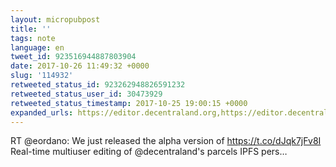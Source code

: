```yaml
---
layout: micropubpost
title: ''
tags: note
language: en
tweet_id: 923516944887803904
date: 2017-10-26 11:49:32 +0000
slug: '114932'
retweeted_status_id: 923262948826591232
retweeted_status_user_id: 30473929
retweeted_status_timestamp: 2017-10-25 19:00:15 +0000
expanded_urls: https://editor.decentraland.org,https://editor.decentraland.org,https://twitter.com/eordano/status/923262948826591232/photo/1
---
```

RT @eordano: We just released the alpha version of https://t.co/dJqk7jFv8I
Real-time multiuser editing of @decentraland's parcels
IPFS pers…
